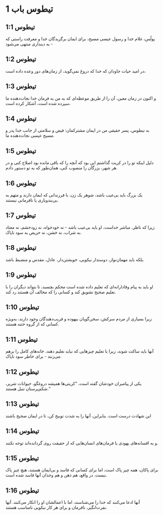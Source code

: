 # تیطوس باب 1

## تیطوس 1:1
پولُس، غلام خدا و رسول عیسی مسیح، برای ایمان برگزیدگان خدا و معرفت راستی که به دینداری منتهی می‌شود -

## تیطوس 1:2
در امید حیات جاودان که خدا که دروغ نمی‌گوید، از زمان‌های دور وعده داده است،

## تیطوس 1:3
و اکنون در زمان معین، آن را از طریق موعظه‌ای که به من به فرمان خدا نجات‌دهنده ما سپرده شده است، آشکار کرده است،

## تیطوس 1:4
به تیطوس، پسر حقیقی من در ایمان مشترکمان: فیض و سلامتی از جانب خدا پدر و مسیح عیسی نجات‌دهنده ما.

## تیطوس 1:5
دلیل اینکه تو را در کریت گذاشتم این بود که آنچه را که باقی مانده بود اصلاح کنی و در هر شهر، بزرگان را منصوب کنی، همان‌طور که به تو دستور دادم.

## تیطوس 1:6
یک بزرگ باید بی‌عیب باشد، شوهر یک زن، با فرزندانی که ایمان دارند و متهم به بی‌بندوباری یا نافرمانی نیستند.

## تیطوس 1:7
زیرا که ناظر، مباشر خداست، او باید بی‌عیب باشد - نه خودخواه، نه زودخشم، نه معتاد به شراب، نه خشن، نه حریص به سود ناپاک.

## تیطوس 1:8
بلکه باید مهمان‌نواز، دوستدار نیکویی، خویشتن‌دار، عادل، مقدس و منضبط باشد.

## تیطوس 1:9
او باید به پیام وفادارانه‌ای که تعلیم داده شده است محکم بچسبد، تا بتواند دیگران را با تعلیم صحیح تشویق کند و کسانی را که مخالف آن هستند رد کند.

## تیطوس 1:10
زیرا بسیاری از مردم سرکش، سخن‌گویان بیهوده و فریب‌دهندگان وجود دارند، به‌ویژه کسانی که از گروه ختنه هستند.

## تیطوس 1:11
آنها باید ساکت شوند، زیرا با تعلیم چیزهایی که نباید تعلیم دهند، خانه‌های کامل را برهم می‌زنند - برای خاطر سود ناپاک.

## تیطوس 1:12
یکی از پیامبران خودشان گفته است، "کریتی‌ها همیشه دروغگو، حیوانات شریر، شکم‌پرستان تنبل هستند."

## تیطوس 1:13
این شهادت درست است. بنابراین، آنها را به شدت توبیخ کن، تا در ایمان صحیح باشند

## تیطوس 1:14
و به افسانه‌های یهودی یا فرمان‌های انسان‌هایی که از حقیقت روی گردانده‌اند توجه نکنند.

## تیطوس 1:15
برای پاکان، همه چیز پاک است، اما برای کسانی که فاسد و بی‌ایمان هستند، هیچ چیز پاک نیست. در واقع، هم ذهن و هم وجدان آنها فاسد شده است.

## تیطوس 1:16
آنها ادعا می‌کنند که خدا را می‌شناسند، اما با اعمالشان او را انکار می‌کنند. آنها نفرت‌انگیز، نافرمان و برای هر کار نیکویی نامناسب هستند.
